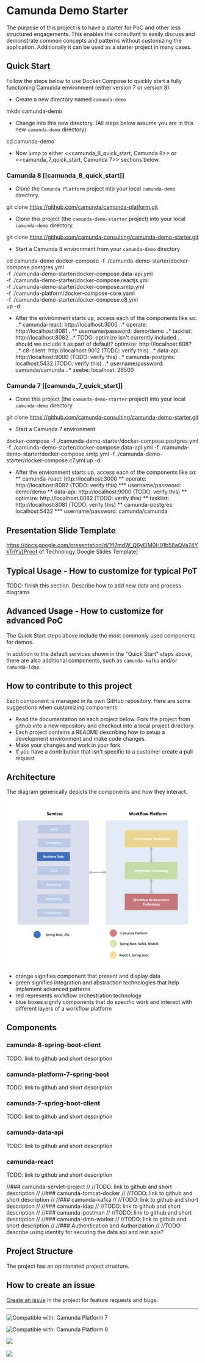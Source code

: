 # Camunda Demo Starter

The purpose of this project is to have a starter for PoC and other less structured engagements. This enables the consultant to easily discuss and demonstrate common concepts and patterns without customizing the application. Additionally it can be used as a starter project in many cases.


## Quick Start

Follow the steps below to use Docker Compose to quickly start a fully functioning Camunda environment (either version 7 or version 8).

* Create a new directory named `camunda-demo`

 mkdir camunda-demo

* Change into this new directory. (All steps below assume you are in this new `camunda-demo` directory)

 cd camunda-demo

* Now jump to either <<camunda_8_quick_start, Camunda 8>> or <<camunda_7_quick_start, Camunda 7>> sections below.

### Camunda 8 [[camunda_8_quick_start]]

* Clone the `Camunda Platform` project into your local `camunda-demo` directory.

 git clone https://github.com/camunda/camunda-platform.git

* Clone this project (the `camunda-demo-starter` project) into your local `camunda-demo` directory.

 git clone https://github.com/camunda-consulting/camunda-demo-starter.git

* Start a Camunda 8 environment from your `camunda-demo` directory

 cd camunda-demo
 docker-compose -f ./camunda-demo-starter/docker-compose.postgres.yml \
                -f ./camunda-demo-starter/docker-compose.data-api.yml \
                -f ./camunda-demo-starter/docker-compose.reactjs.yml \
                -f ./camunda-demo-starter/docker-compose.smtp.yml \
                -f ./camunda-platform/docker-compose-core.yaml \
                -f ./camunda-demo-starter/docker-compose.c8.yml \
                up -d

- After the environment starts up, access each of the components like so:
..* camunda-react: http://localhost:3000
..* operate: http://localhost:8081
..** username/password: demo/demo
..* tasklist: http://localhost:8082
..* TODO: optimize isn't currently included .. should we include it as part of default? optimize: http://localhost:808?
..* c8-client: http://localhost:9012 (TODO: verify this)
..* data-api: http://localhost:9000 (TODO: verify this)
..* camunda-postgres: localhost:5432 (TODO: verify this)
..* username/password: camunda/camunda
..* zeebe: localhost: 26500

### Camunda 7 [[camunda_7_quick_start]]

* Clone this project (the `camunda-demo-starter` project) into your local `camunda-demo` directory

 git clone https://github.com/camunda-consulting/camunda-demo-starter.git

* Start a Camunda 7 environment

 docker-compose  -f ./camunda-demo-starter/docker-compose.postgres.yml
                 -f ./camunda-demo-starter/docker-compose.data-api.yml
                 -f ./camunda-demo-starter/docker-compose.smtp.yml
                 -f ./camunda-demo-starter/docker-compose.c7.yml
                 up -d

* After the environment starts up, access each of the components like so:
** camunda-react: http://localhost:3000
** operate: http://localhost:8082 (TODO: verify this)
*** username/password: demo/demo
** data-api: http://localhost:9000 (TODO: verify this)
** optimize: http://localhost:8082 (TODO: verify this)
** tasklist: http://localhost:8081 (TODO: verify this)
** camunda-postgres: localhost:5432
*** username/password: camunda/camunda

## Presentation Slide Template

https://docs.google.com/presentation/d/1fI7mdW_Q6yEiM0H01b58aQVa74YkTnYj/[Proof of Technology Google Slides Template]

## Typical Usage - How to customize for typical PoT

TODO: finish this section. Describe how to add new data and process diagrams

## Advanced Usage - How to customize for advanced PoC

The Quick Start steps above include the most commonly used components for demos.

In addition to the default services shown in the "Quick Start" steps above, there are also additional components, such as `camunda-kafka` and/or `camunda-ldap`.

## How to contribute to this project

Each component is managed in its own GitHub repository. Here are some suggestions when customizing components:

* Read the documentation on each project below. Fork the project from github into a new repository and checkout into a local project directory.
* Each project contains a README describing how to setup a development environment and make code changes.
* Make your changes and work in your fork.
*  If you have a contribution that isn't specific to a customer create a pull request


## Architecture

The diagram generically depicts the components and how they interact.

![PoT Architecture](./images/pot-architecture.png "PoT Architecture")

- orange signifies component that present and display data
- green signifies integration and abstraction technologies that help implement advanced patterns
- red represents workflow orchestration technology
- blue boxes signify components that do specific work and interact with different layers of a workflow platform

## Components

### camunda-8-spring-boot-client

TODO: link to github and short description

### camunda-platform-7-spring-boot

TODO: link to github and short description

### camunda-7-spring-boot-client

TODO: link to github and short description

### camunda-data-api

TODO: link to github and short description

### camunda-react

TODO: link to github and short description

//### camunda-servlet-project
//
//TODO: link to github and short description
//
//### camunda-tomcat-docker
//
//TODO: link to github and short description
//
//### camunda-kafka
//
//TODO: link to github and short description
//
//### camunda-ldap
//
//TODO: link to github and short description
//
//### camunda-postman
//
//TODO: link to github and short description
//
//### camunda-dmn-worker
//
//TODO: link to github and short description
//
//### Authentication and Authorization
//
//TODO: describe using identity for securing the data api and rest apis?


## Project Structure

The project has an opinionated project structure.

## How to create an issue

[Create an issue](https://github.com/camunda-consulting/camunda-demo-starter/issues/new/choose) in the project for feature requests and bugs.

---

![Compatible with: Camunda Platform 7](https://img.shields.io/badge/Compatible%20with-Camunda%20Platform%207-26d07c)

![Compatible with: Camunda Platform 8](https://img.shields.io/badge/Compatible%20with-Camunda%20Platform%208-0072Ce)

[![](https://img.shields.io/badge/Lifecycle-Proof%20of%20Concept-blueviolet)](https://github.com/Camunda-Community-Hub/community/blob/main/extension-lifecycle.md#proof-of-concept-)

[![](https://img.shields.io/badge/Lifecycle-Incubating-blue)](https://github.com/Camunda-Community-Hub/community/blob/main/extension-lifecycle.md#incubating-)
